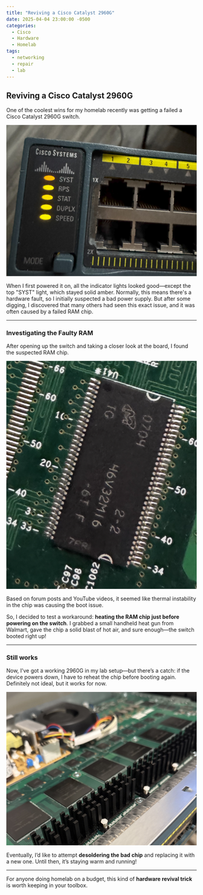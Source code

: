 ```yaml
---
title: "Reviving a Cisco Catalyst 2960G"
date: 2025-04-04 23:00:00 -0500
categories:
  - Cisco
  - Hardware
  - Homelab
tags:
  - networking
  - repair
  - lab
---
```


## Reviving a Cisco Catalyst 2960G

One of the coolest wins for my homelab recently was getting a failed a Cisco Catalyst 2960G switch.

![Cisco Catalyst 2960G Front Panel](assets/img/media/IMG_3157.jpg)

When I first powered it on, all the indicator lights looked good—except the top "SYST" light, which stayed solid amber. Normally, this means there's a hardware fault, so I initially suspected a bad power supply. But after some digging, I discovered that many others had seen this exact issue, and it was often caused by a failed RAM chip.

---

### Investigating the Faulty RAM

After opening up the switch and taking a closer look at the board, I found the suspected RAM chip.

![Close-up of Faulty RAM Chip](assets/img/media/IMG_3174.PNG)

Based on forum posts and YouTube videos, it seemed like thermal instability in the chip was causing the boot issue.

So, I decided to test a workaround: **heating the RAM chip just before powering on the switch**. I grabbed a small handheld heat gun from Walmart, gave the chip a solid blast of hot air, and sure enough—the switch booted right up!

---

### Still works

Now, I’ve got a working 2960G in my lab setup—but there’s a catch: if the device powers down, I have to reheat the chip before booting again. Definitely not ideal, but it works for now.

![Inside of the Cisco Switch with RAM and Heat Sink](assets/img/media/IMG_3179.JPG)

Eventually, I’d like to attempt **desoldering the bad chip** and replacing it with a new one. Until then, it’s staying warm and running!

---

For anyone doing homelab on a budget, this kind of **hardware revival trick** is worth keeping in your toolbox. 
